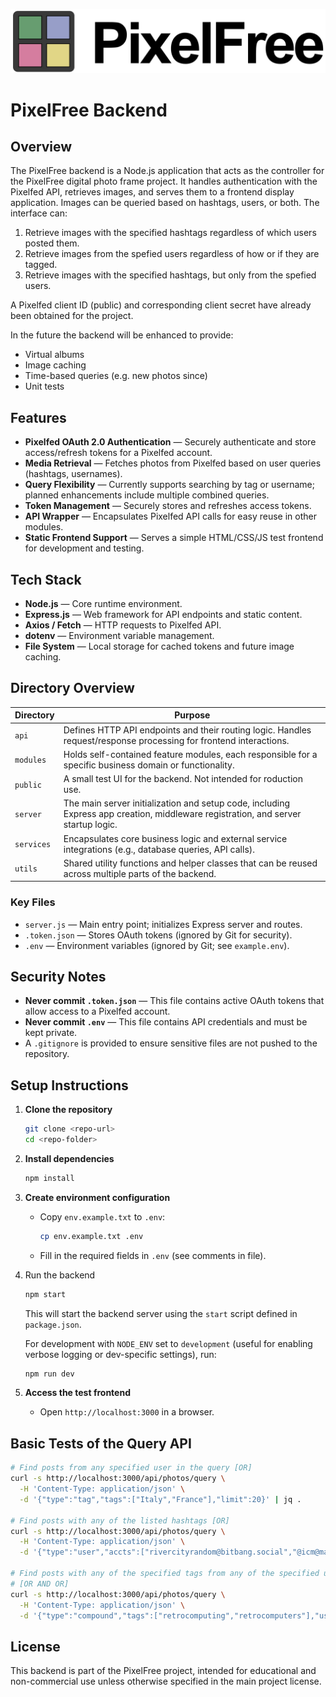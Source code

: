 ![PixelFree Dark](public/PixelFreeDark.png)

# PixelFree Backend

## Overview
The PixelFree backend is a Node.js application that acts as the controller for the PixelFree digital photo frame project. It handles authentication with the Pixelfed API, retrieves images, and serves them to a frontend display application. Images can be queried based on hashtags, users, or both. The interface can:

1. Retrieve images with the specified hashtags regardless of which users posted them.
2. Retrieve images from the spefied users regardless of how or if they are tagged.
3. Retrieve images with the specified hashtags, but only from the spefied users.

A Pixelfed client ID (public) and corresponding client secret have already been obtained for the project.

In the future the backend will be enhanced to provide:

* Virtual albums
* Image caching
* Time-based queries (e.g. new photos since)
* Unit tests


## Features
- **Pixelfed OAuth 2.0 Authentication** — Securely authenticate and store access/refresh tokens for a Pixelfed account.
- **Media Retrieval** — Fetches photos from Pixelfed based on user queries (hashtags, usernames).
- **Query Flexibility** — Currently supports searching by tag or username; planned enhancements include multiple combined queries.
- **Token Management** — Securely stores and refreshes access tokens.
- **API Wrapper** — Encapsulates Pixelfed API calls for easy reuse in other modules.
- **Static Frontend Support** — Serves a simple HTML/CSS/JS test frontend for development and testing.

## Tech Stack
- **Node.js** — Core runtime environment.
- **Express.js** — Web framework for API endpoints and static content.
- **Axios / Fetch** — HTTP requests to Pixelfed API.
- **dotenv** — Environment variable management.
- **File System** — Local storage for cached tokens and future image caching.

## Directory Overview

| Directory  | Purpose |
|------------|---------|
| `api`    | Defines HTTP API endpoints and their routing logic. Handles request/response processing for frontend interactions. |
| `modules`| Holds self-contained feature modules, each responsible for a specific business domain or functionality. |
| `public` | A small test UI for the backend. Not intended for roduction use. |
| `server` | The main server initialization and setup code, including Express app creation, middleware registration, and server startup logic. |
| `services`| Encapsulates core business logic and external service integrations (e.g., database queries, API calls). |
| `utils`  | Shared utility functions and helper classes that can be reused across multiple parts of the backend. |

### Key Files
- `server.js` — Main entry point; initializes Express server and routes.
- `.token.json` — Stores OAuth tokens (ignored by Git for security).
- `.env` — Environment variables (ignored by Git; see `example.env`).

## Security Notes
- **Never commit `.token.json`** — This file contains active OAuth tokens that allow access to a Pixelfed account.
- **Never commit `.env`** — This file contains API credentials and must be kept private.
- A `.gitignore` is provided to ensure sensitive files are not pushed to the repository.

## Setup Instructions
1. **Clone the repository**
   ```bash
   git clone <repo-url>
   cd <repo-folder>
   ```

2. **Install dependencies**
   ```bash
   npm install
   ```

3. **Create environment configuration**
   - Copy `env.example.txt` to `.env`:
     ```bash
     cp env.example.txt .env
     ```
   - Fill in the required fields in `.env` (see comments in file).

4. Run the backend

    ```bash
    npm start
    ```
    This will start the backend server using the `start` script defined in `package.json`.

    For development with `NODE_ENV` set to `development` (useful for enabling verbose logging or dev-specific settings), run:

    ```bash
    npm run dev
    ```

5. **Access the test frontend**
   - Open `http://localhost:3000` in a browser.

## Basic Tests of the Query API

``` bash
# Find posts from any specified user in the query [OR]
curl -s http://localhost:3000/api/photos/query \
  -H 'Content-Type: application/json' \
  -d '{"type":"tag","tags":["Italy","France"],"limit":20}' | jq .

# Find posts with any of the listed hashtags [OR]
curl -s http://localhost:3000/api/photos/query \
  -H 'Content-Type: application/json' \
  -d '{"type":"user","accts":["rivercityrandom@bitbang.social","@icm@mastodon.sdf.org"],"limit":20}' | jq .

# Find posts with any of the specified tags from any of the specified users
# [OR AND OR]
curl -s http://localhost:3000/api/photos/query \
  -H 'Content-Type: application/json' \
  -d '{"type":"compound","tags":["retrocomputing","retrocomputers"],"users":{"accts":["@rivercityrandom@bitbang.social","@icm@mastodon.sdf.org"]},"limit":20}' | jq .
```

## License
This backend is part of the PixelFree project, intended for educational and non-commercial use unless otherwise specified in the main project license.
